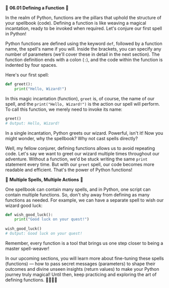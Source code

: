 📜 **06.01 Defining a Function** 📜

In the realm of Python, functions are the pillars that uphold the structure of your spellbook (code). Defining a function is like weaving a magical incantation, ready to be invoked when required. Let's conjure our first spell in Python!

Python functions are defined using the keyword `def`, followed by a function name, the spell's name if you will. Inside the brackets, you can specify any number of parameters (we'll cover these in detail in the next section). The function definition ends with a colon (`:`), and the code within the function is indented by four spaces. 

Here's our first spell:
```python
def greet():
    print("Hello, Wizard!")
```
In this magic incantation (function), `greet` is, of course, the name of our spell, and the `print("Hello, Wizard!")` is the action our spell will perform. To call this function, we merely need to invoke its name:

```python
greet()
# Output: Hello, Wizard!
```
In a single incantation, Python greets our wizard. Powerful, isn't it! Now you might wonder, why the spellbook? Why not cast spells directly? 

Well, my fellow conjurer, defining functions allows us to avoid repeating code. Let's say we want to greet our wizard multiple times throughout our adventure. Without a function, we'd be stuck writing the same `print` statement every time. But with our `greet` spell, our code becomes more readable and efficient. That's the power of Python functions! 

🔮 **Multiple Spells, Multiple Actions** 🔮

One spellbook can contain many spells, and in Python, one script can contain multiple functions. So, don't shy away from defining as many functions as needed. For example, we can have a separate spell to wish our wizard good luck:

```python
def wish_good_luck():
    print("Good luck on your quest!")
    
wish_good_luck()
# Output: Good luck on your quest!
```
Remember, every function is a tool that brings us one step closer to being a master spell-weaver!

In our upcoming sections, you will learn more about fine-tuning these spells (functions) — how to pass secret messages (parameters) to shape their outcomes and divine unseen insights (return values) to make your Python journey truly magical! Until then, keep practicing and exploring the art of defining functions. 🧙‍♀️🔮✨